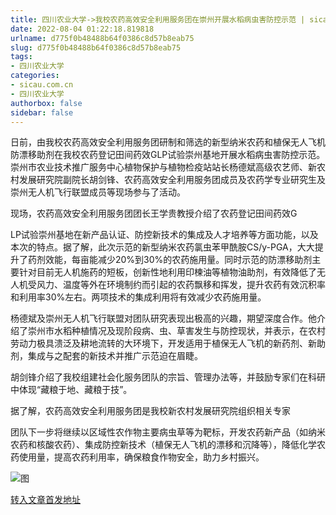 ```yaml
---
title: 四川农业大学->我校农药高效安全利用服务团在崇州开展水稻病虫害防控示范 | sicau.com.cn
date: 2022-08-04 01:22:18.819818
urlname: d775f0b48488b64f0386c8d57b8eab75
slug: d775f0b48488b64f0386c8d57b8eab75
tags: 
- 四川农业大学
categories:
- sicau.com.cn
- 四川农业大学
authorbox: false
sidebar: false
---
```

日前，由我校农药高效安全利用服务团研制和筛选的新型纳米农药和植保无人飞机防漂移助剂在我校农药登记田间药效GLP试验崇州基地开展水稻病虫害防控示范。崇州市农业技术推广服务中心植物保护与植物检疫站站长杨德斌高级农艺师、新农村发展研究院副院长胡剑锋、农药高效安全利用服务团成员及农药学专业研究生及崇州无人机飞行联盟成员等现场参与了活动。

现场，农药高效安全利用服务团团长王学贵教授介绍了农药登记田间药效G
<!--more-->
LP试验崇州基地在新产品认证、防控新技术的集成及人才培养等方面功能，以及本次的特点。据了解，此次示范的新型纳米农药氯虫苯甲酰胺CS/y-PGA，大大提升了药剂效能，每亩能减少20%到30%的农药施用量。同时示范的防漂移助剂主要针对目前无人机施药的短板，创新性地利用印楝油等植物油助剂，有效降低了无人机受风力、温度等外在环境制约而引起的农药飘移和挥发，提升农药有效沉积率和利用率30%左右。两项技术的集成利用将有效减少农药施用量。

杨德斌及崇州无人机飞行联盟对团队研究表现出极高的兴趣，期望深度合作。他介绍了崇州市水稻种植情况及现阶段病、虫、草害发生与防控现状，并表示，在农村劳动力极具溃泛及耕地流转的大环境下，开发适用于植保无人飞机的新药剂、新助剂，集成与之配套的新技术并推广示范迫在眉睫。

胡剑锋介绍了我校组建社会化服务团队的宗旨、管理办法等，并鼓励专家们在科研中体现“藏粮于地、藏粮于技”。

据了解，农药高效安全利用服务团是我校新农村发展研究院组织相关专家

团队下一步将继续以区域性农作物主要病虫草等为靶标，开发农药新产品（如纳米农药和核酸农药）、集成防控新技术（植保无人飞机的漂移和沉降等），降低化学农药使用量，提高农药利用率，确保粮食作物安全，助力乡村振兴。

![图](https://news.sicau.edu.cn/__local/F/15/95/C82787B7CE6E72B13DC5C822B77_1343085B_40DE6.jpg)

[转入文章首发地址](https://news.sicau.edu.cn/info/1078/69055.htm)